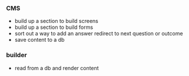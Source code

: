### CMS

- build up a section to build screens 
- build up a section to build forms
- sort out a way to add an answer redirect to next question or outcome
- save content to a db 

### builder

- read from a db and render content